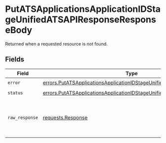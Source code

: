 # PutATSApplicationsApplicationIDStageUnifiedATSAPIResponseResponseBody

Returned when a requested resource is not found.


## Fields

| Field                                                                                                                                                            | Type                                                                                                                                                             | Required                                                                                                                                                         | Description                                                                                                                                                      |
| ---------------------------------------------------------------------------------------------------------------------------------------------------------------- | ---------------------------------------------------------------------------------------------------------------------------------------------------------------- | ---------------------------------------------------------------------------------------------------------------------------------------------------------------- | ---------------------------------------------------------------------------------------------------------------------------------------------------------------- |
| `error`                                                                                                                                                          | [errors.PutATSApplicationsApplicationIDStageUnifiedATSAPIResponseError](../../models/errors/putatsapplicationsapplicationidstageunifiedatsapiresponseerror.md)   | :heavy_check_mark:                                                                                                                                               | N/A                                                                                                                                                              |
| `status`                                                                                                                                                         | [errors.PutATSApplicationsApplicationIDStageUnifiedATSAPIResponseStatus](../../models/errors/putatsapplicationsapplicationidstageunifiedatsapiresponsestatus.md) | :heavy_check_mark:                                                                                                                                               | N/A                                                                                                                                                              |
| `raw_response`                                                                                                                                                   | [requests.Response](https://requests.readthedocs.io/en/latest/api/#requests.Response)                                                                            | :heavy_minus_sign:                                                                                                                                               | Raw HTTP response; suitable for custom response parsing                                                                                                          |